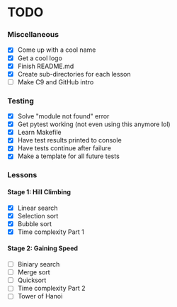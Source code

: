 # TODO

### Miscellaneous
- [x] Come up with a cool name
- [x] Get a cool logo
- [x] Finish README.md
- [x] Create sub-directories for each lesson
- [ ] Make C9 and GitHub intro

### Testing
- [x] Solve "module not found" error
- [x] Get pytest working (not even using this anymore lol)
- [x] Learn Makefile
- [x] Have test results printed to console
- [x] Have tests continue after failure
- [x] Make a template for all future tests

### Lessons
#### Stage 1: Hill Climbing
- [x] Linear search
- [X] Selection sort
- [X] Bubble sort
- [X] Time complexity Part 1

#### Stage 2: Gaining Speed
- [ ] Biniary search
- [ ] Merge sort
- [ ] Quicksort
- [ ] Time complexity Part 2
- [ ] Tower of Hanoi
